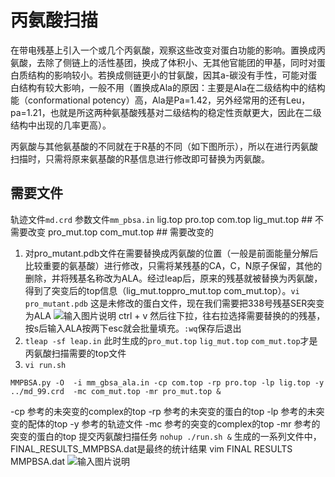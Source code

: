 # 丙氨酸扫描
在带电残基上引入一个或几个丙氨酸，观察这些改变对蛋白功能的影响。置换成丙氨酸，去除了侧链上的活性基团，换成了体积小、无其他官能团的甲基，同时对蛋白质结构的影响较小。若换成侧链更小的甘氨酸，因其a-碳没有手性，可能对蛋白结构有较大影响，一般不用（置换成Ala的原因：主要是Ala在二级结构中的结构能（conformational potency）高，Ala是Pa=1.42，另外经常用的还有Leu，pa=1.21，也就是所这两种氨基酸残基对二级结构的稳定性贡献更大，因此在二级结构中出现的几率更高）。

丙氨酸与其他氨基酸的不同就在于R基的不同（如下图所示），所以在进行丙氨酸扫描时，只需将原来氨基酸的R基信息进行修改即可替换为丙氨酸。
## 需要文件
轨迹文件`md.crd`
参数文件`mm_pbsa.in`
lig.top pro.top com.top
lig_mut.top  ## 不需要改变
pro_mut.top com_mut.top  ## 需要改变的

 1. 对pro_mutant.pdb文件在需要替换成丙氨酸的位置（一般是前面能量分解后比较重要的氨基酸）进行修改，只需将某残基的CA，C，N原子保留，其他的删除，并将残基名称改为ALA。经过leap后，原来的残基就被替换为丙氨酸，得到了突变后的top信息（lig_mut.toppro_mut.top com_mut.top）。`vi pro_mutant.pdb` 这是未修改的蛋白文件，现在我们需要把338号残基SER突变为ALA
![输入图片说明](/imgs/2023-11-02/Rk7zxAgvWEFB4Ar5.png)
ctrl + v 然后往下拉，往右拉选择需要替换的的残基，按s后输入ALA按两下esc就会批量填充。`:wq`保存后退出
 2. `tleap -sf leap.in`   此时生成的`pro_mut.top` `lig_mut.top`
    `com_mut.top`才是丙氨酸扫描需要的top文件
 3. `vi run.sh`
 ```
MMPBSA.py -O  -i mm_gbsa_ala.in -cp com.top -rp pro.top -lp lig.top -y ../md_99.crd  -mc com_mut.top -mr pro_mut.top &
```
-cp 参考的未突变的complex的top
-rp 参考的未突变的蛋白的top
-lp 参考的未突变的配体的top
-y 参考的轨迹文件
-mc 参考的突变的complex的top
-mr 参考的突变的蛋白的top
提交丙氨酸扫描任务 `nohup ./run.sh &`
生成的一系列文件中，FINAL_RESULTS_MMPBSA.dat是最终的统计结果
vim FINAL RESULTS MMPBSA.dat
![输入图片说明](/imgs/2023-11-02/kA2kOB7xoED13DQG.png)


